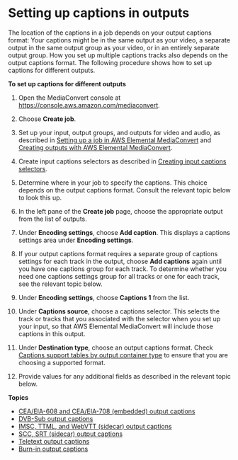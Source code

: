 # Setting up captions in outputs<a name="set-up-captions-in-outputs"></a>

The location of the captions in a job depends on your output captions format: Your captions might be in the same output as your video, a separate output in the same output group as your video, or in an entirely separate output group\. How you set up multiple captions tracks also depends on the output captions format\. The following procedure shows how to set up captions for different outputs\. 

**To set up captions for different outputs**

1. Open the MediaConvert console at [https://console\.aws\.amazon\.com/mediaconvert](https://console.aws.amazon.com/mediaconvert)\.

1. Choose **Create job**\.

1. Set up your input, output groups, and outputs for video and audio, as described in [Setting up a job in AWS Elemental MediaConvert](setting-up-a-job.md) and [Creating outputs with AWS Elemental MediaConvert](creating-streaming-and-file-outputs.md)\.

1. Create input captions selectors as described in [Creating input captions selectors](create-input-caption-selectors.md)\.

1. Determine where in your job to specify the captions\. This choice depends on the output captions format\. Consult the relevant topic below to look this up\.

1. In the left pane of the **Create job** page, choose the appropriate output from the list of outputs\.

1. Under **Encoding settings**, choose **Add caption**\. This displays a captions settings area under **Encoding settings**\. 

1. If your output captions format requires a separate group of captions settings for each track in the output, choose **Add captions** again until you have one captions group for each track\. To determine whether you need one captions settings group for all tracks or one for each track, see the relevant topic below\.

1. Under **Encoding settings**, choose **Captions 1** from the list\.

1. Under **Captions source**, choose a captions selector\. This selects the track or tracks that you associated with the selector when you set up your input, so that AWS Elemental MediaConvert will include those captions in this output\.

1. Under **Destination type**, choose an output captions format\. Check [Captions support tables by output container type](captions-support-tables-by-container-type.md) to ensure that you are choosing a supported format\.

1. Provide values for any additional fields as described in the relevant topic below\.



**Topics**
+ [CEA/EIA\-608 and CEA/EIA\-708 \(embedded\) output captions](embedded-output-captions.md)
+ [DVB\-Sub output captions](dvb-sub-output-captions.md)
+ [IMSC, TTML, and WebVTT \(sidecar\) output captions](ttml-and-webvtt-output-captions.md)
+ [SCC, SRT \(sidecar\) output captions](scc-srt-output-captions.md)
+ [Teletext output captions](teletext-output-captions.md)
+ [Burn\-in output captions](burn-in-output-captions.md)